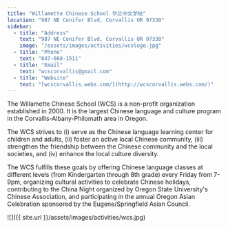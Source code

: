 ```yaml
---
title: "Willamette Chinese School 华兰中文学校"
location: "987 NE Conifer Blvd, Corvallis OR 97330"
sidebar:
  - title: "Address"
    text: "987 NE Conifer Blvd, Corvallis OR 97330"
    image: "/assets/images/activities/wcslogo.jpg"
  - title: "Phone"
    text: "847-668-1511"
  - title: "Email"
    text: "wcscorvallis@gmail.com"
  - title: "Website"
    text: "[wcscorvallis.webs.com/](http://wcscorvallis.webs.com/)"
---
```


The Willamette Chinese School (WCS) is a non-profit organization established in 2000. It is the largest Chinese language and culture program in the Corvallis-Albany-Philomath area in Oregon.

The WCS strives to (i) serve as the Chinese language learning center for children and adults, (ii) foster an active local Chinese community, (iii) strengthen the friendship between the Chinese community and the local societies, and (iv) enhance the local culture diversity.

The WCS fulfills these goals by offering Chinese language classes at different levels (from Kindergarten through 8th grade) every Friday from 7-9pm, organizing cultural activities to celebrate Chinese holidays, contributing to the China Night organized by Oregon State University's Chinese Association, and participating in the annual Oregon Asian Celebration sponsored by the Eugene/Springfield Asian Council.

![]({{ site.url }}/assets/images/activities/wcs.jpg)
